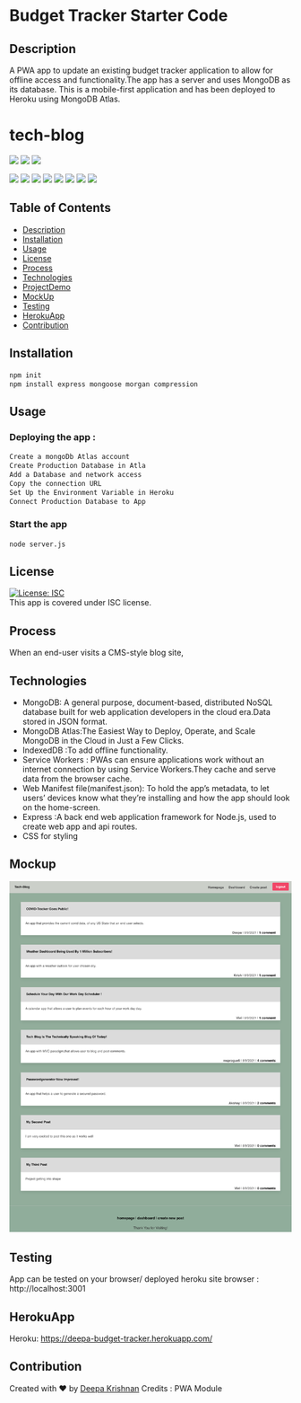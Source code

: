# Budget Tracker Starter Code
## Description
A PWA app to update an existing budget tracker application to allow for offline access and functionality.The app has a server and uses MongoDB as its database.
This is a mobile-first application and has been deployed to Heroku using MongoDB Atlas.

# tech-blog

  <p align="left">
    <img src="https://img.shields.io/github/repo-size/deeparkrish/budget-tracker" />
    <img src="https://img.shields.io/github/issues/deeparkrish/budget-tracker" />
    <img src="https://img.shields.io/github/last-commit/deeparkrish/budget-tracker" >       
  </p>
  <p align="left"> 
     <img src="https://img.shields.io/github/languages/top/deeparkrish/budget-tracker"/>
    <img src="https://img.shields.io/badge/mongoose-blue"  />
    <img src="https://img.shields.io/badge/-node.js-green" />
    <img src="https://img.shields.io/badge/-express-red" >
    <img src="https://img.shields.io/badge/-dtoenv-lightgrey" />
    <img src="https://img.shields.io/badge/-morgan-orange"/>
    <img src="https://img.shields.io/badge/-compression-lightgreen"/>
    <img src="https://img.shields.io/badge/-mongodb-pink"/>

</p>

 
  ## Table of Contents 
  * [Description](#description)
  * [Installation](#installation)
  * [Usage](#usage)
  * [License](#license)
  * [Process](#process)
  * [Technologies](#technologies)
  * [ProjectDemo](#projectdemo)
  * [MockUp](#mockup)
  * [Testing](#testing)
  * [HerokuApp](#herokuapp)
  * [Contribution](#contribution)
  
  
  ##  Installation
    npm init
    npm install express mongoose morgan compression

  ##  Usage
  ### Deploying the app :   
    Create a mongoDb Atlas account
    Create Production Database in Atla
    Add a Database and network access 
    Copy the connection URL
    Set Up the Environment Variable in Heroku
    Connect Production Database to App

  ### Start the app
    node server.js

  ## License 
  [![License: ISC](https://img.shields.io/badge/License-ISC-blue.svg)](https://opensource.org/licenses/ISC)<br />
  This app is covered under ISC license.
  
   ## Process
 When an end-user visits a  CMS-style blog site, 
  
    
  ## Technologies 
  * MongoDB: A general purpose, document-based, distributed NoSQL database built for web application developers in the cloud era.Data stored in JSON format.
  * MongoDB Atlas:The Easiest Way to Deploy, Operate, and Scale MongoDB in the Cloud in Just a Few Clicks.
  * IndexedDB :To add offline functionality.
  * Service Workers : PWAs can ensure applications work without an internet connection by using Service Workers.They cache and serve data from the browser cache.
  * Web Manifest file(manifest.json): To hold the app’s metadata, to let users’ devices know what they’re installing and how the app should look on 
    the home-screen.
  * Express :A back end web application framework for Node.js, used to create web app and api routes.
  * CSS for styling
 
 
  ##  Mockup
  ![Webpage](https://github.com/Deeparkrish/tech-blog/blob/master/src/img/hompage.png)
  
  ## Testing
   App can be tested on your browser/ deployed heroku site
    browser : http://localhost:3001
  

  ## HerokuApp
  Heroku: https://deepa-budget-tracker.herokuapp.com/

  ## Contribution
  Created with ❤️ by [Deepa Krishnan](https://github.com/DeeparKrish/README-generator)
  Credits : PWA Module 






